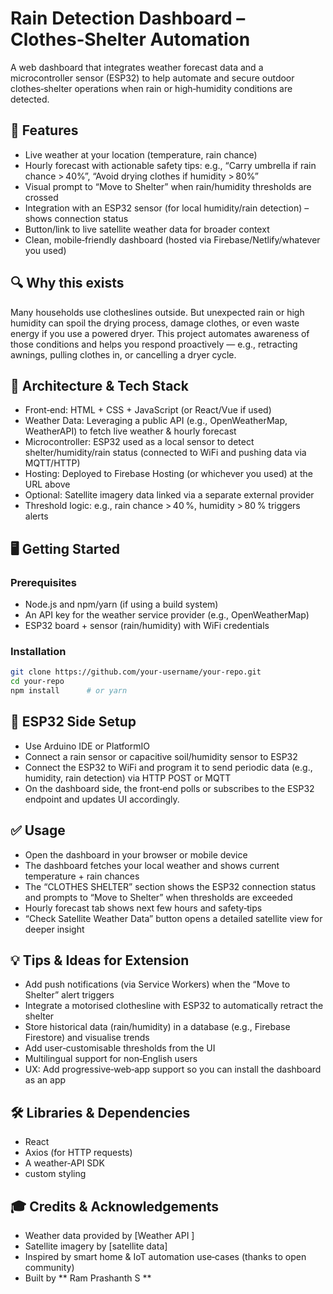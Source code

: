 # Rain Detection Dashboard – Clothes‑Shelter Automation

A web dashboard that integrates weather forecast data and a microcontroller sensor (ESP32) to help automate and secure outdoor clothes‑shelter operations when rain or high‑humidity conditions are detected.

## 🚀 Features

* Live weather at your location (temperature, rain chance)
* Hourly forecast with actionable safety tips: e.g., “Carry umbrella if rain chance > 40%”, “Avoid drying clothes if humidity > 80%”
* Visual prompt to “Move to Shelter” when rain/humidity thresholds are crossed
* Integration with an ESP32 sensor (for local humidity/rain detection) – shows connection status
* Button/link to live satellite weather data for broader context
* Clean, mobile‑friendly dashboard (hosted via Firebase/Netlify/whatever you used)

## 🔍 Why this exists

Many households use clotheslines outside. But unexpected rain or high humidity can spoil the drying process, damage clothes, or even waste energy if you use a powered dryer. This project automates awareness of those conditions and helps you respond proactively — e.g., retracting awnings, pulling clothes in, or cancelling a dryer cycle.

## 🧩 Architecture & Tech Stack

* Front‑end: HTML + CSS + JavaScript (or React/Vue if used)
* Weather Data: Leveraging a public API (e.g., OpenWeatherMap, WeatherAPI) to fetch live weather & hourly forecast
* Microcontroller: ESP32 used as a local sensor to detect shelter/humidity/rain status (connected to WiFi and pushing data via MQTT/HTTP)
* Hosting: Deployed to Firebase Hosting (or whichever you used) at the URL above
* Optional: Satellite imagery data linked via a separate external provider
* Threshold logic: e.g., rain chance > 40 %, humidity > 80 % triggers alerts

## 🖥️ Getting Started

### Prerequisites

* Node.js and npm/yarn (if using a build system)
* An API key for the weather service provider (e.g., OpenWeatherMap)
* ESP32 board + sensor (rain/humidity) with WiFi credentials

### Installation

```bash
git clone https://github.com/your‑username/your‑repo.git
cd your‑repo
npm install      # or yarn
```

## 🧪 ESP32 Side Setup

* Use Arduino IDE or PlatformIO
* Connect a rain sensor or capacitive soil/humidity sensor to ESP32
* Connect the ESP32 to WiFi and program it to send periodic data (e.g., humidity, rain detection) via HTTP POST or MQTT
* On the dashboard side, the front‑end polls or subscribes to the ESP32 endpoint and updates UI accordingly.

## ✅ Usage

* Open the dashboard in your browser or mobile device
* The dashboard fetches your local weather and shows current temperature + rain chances
* The “CLOTHES SHELTER” section shows the ESP32 connection status and prompts to “Move to Shelter” when thresholds are exceeded
* Hourly forecast tab shows next few hours and safety‑tips
* “Check Satellite Weather Data” button opens a detailed satellite view for deeper insight

## 💡 Tips & Ideas for Extension

* Add push notifications (via Service Workers) when the “Move to Shelter” alert triggers
* Integrate a motorised clothesline with ESP32 to automatically retract the shelter
* Store historical data (rain/humidity) in a database (e.g., Firebase Firestore) and visualise trends
* Add user‑customisable thresholds from the UI
* Multilingual support for non‑English users
* UX: Add progressive‑web‑app support so you can install the dashboard as an app

## 🛠️ Libraries & Dependencies

* React
* Axios (for HTTP requests)
* A weather‑API SDK 
* custom styling

## 🎓 Credits & Acknowledgements

* Weather data provided by [Weather API ]
* Satellite imagery by [satellite data]
* Inspired by smart home & IoT automation use‑cases (thanks to open community)
* Built by ** Ram Prashanth S ** 
